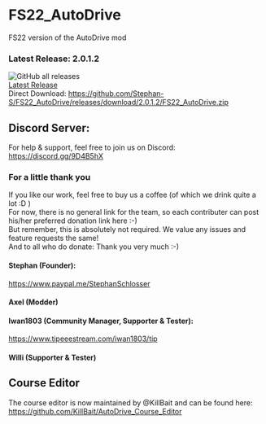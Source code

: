 # FS22_AutoDrive
FS22 version of the AutoDrive mod

### Latest Release: 2.0.1.2
![GitHub all releases](https://img.shields.io/github/downloads/Stephan-S/FS22_AutoDrive/total?label=Downloads&style=plastic)  
[Latest Release](https://github.com/Stephan-S/FS22_AutoDrive/releases/latest)  
Direct Download: https://github.com/Stephan-S/FS22_AutoDrive/releases/download/2.0.1.2/FS22_AutoDrive.zip

## Discord Server:
For help & support, feel free to join us on Discord: 
https://discord.gg/9D4B5hX

### For a little thank you
If you like our work, feel free to buy us a coffee (of which we drink quite a lot :D )  
For now, there is no general link for the team, so each contributer can post his/her preferred donation link here :-)  
But remember, this is absolutely not required. We value any issues and feature requests the same!  
And to all who do donate: Thank you very much :-)

#### Stephan (Founder):
https://www.paypal.me/StephanSchlosser

#### Axel (Modder)

#### Iwan1803 (Community Manager, Supporter & Tester):
https://www.tipeeestream.com/iwan1803/tip

#### Willi (Supporter & Tester)


## Course Editor
The course editor is now maintained by @KillBait and can be found here:
https://github.com/KillBait/AutoDrive_Course_Editor
